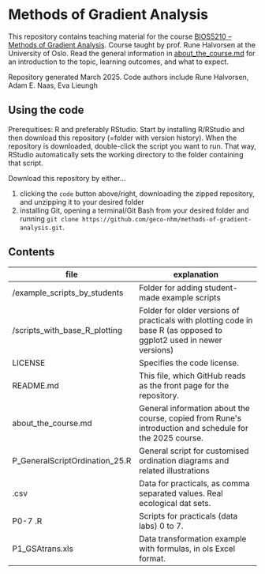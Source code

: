 # Methods of Gradient Analysis

This repository contains teaching material for the course [BIOS5210 – Methods of Gradient Analysis](https://www.uio.no/studier/emner/matnat/ibv/BIOS5210/index-eng.html). Course taught by prof. Rune Halvorsen at the University of Oslo. Read the general information in [about_the_course.md](https://github.com/geco-nhm/methods-of-gradient-analysis/blob/main/about_the_course.md) for an introduction to the topic, learning outcomes, and what to expect.

Repository generated March 2025.
Code authors include Rune Halvorsen, Adam E. Naas, Eva Lieungh

## Using the code

Prerequitises: R and preferably RStudio. Start by installing R/RStudio and then download this repository (=folder with version history). When the repository is downloaded, double-click the script you want to run. That way, RStudio automatically sets the working directory to the folder containing that script.

Download this repository by either...

1. clicking the `code` button above/right, downloading the zipped repository, and unzipping it to your desired folder
2. installing Git, opening a terminal/Git Bash from your desired folder and running `git clone https://github.com/geco-nhm/methods-of-gradient-analysis.git`.

## Contents

| file | explanation |
| ---- | ----------- |
| /example_scripts_by_students | Folder for adding student-made example scripts |
| /scripts_with_base_R_plotting | Folder for older versions of practicals with plotting code in base R (as opposed to ggplot2 used in newer versions)|
| LICENSE | Specifies the code license. |
| README.md  | This file, which GitHub reads as the front page for the repository. |
| about_the_course.md | General information about the course, copied from Rune's introduction and schedule for the 2025 course. |
| P_GeneralScriptOrdination_25.R | General script for customised ordination diagrams and related illustrations |
| .csv | Data for practicals, as comma separated values. Real ecological dat sets. |
| P0-7 .R | Scripts for practicals (data labs) 0 to 7. |
| P1_GSAtrans.xls | Data transformation example with formulas, in ols Excel format. |
